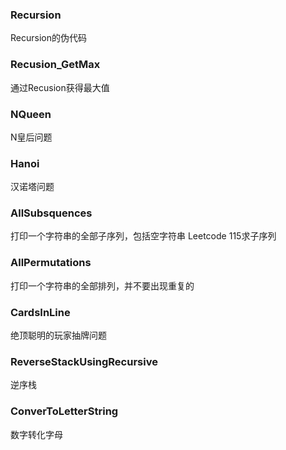 ### Recursion

Recursion的伪代码

### Recusion_GetMax

通过Recusion获得最大值

### NQueen

N皇后问题

### Hanoi

汉诺塔问题

### AllSubsquences

打印一个字符串的全部子序列，包括空字符串 Leetcode 115求子序列

### AllPermutations

打印一个字符串的全部排列，并不要出现重复的

### CardsInLine

绝顶聪明的玩家抽牌问题

### ReverseStackUsingRecursive

逆序栈

### ConverToLetterString

数字转化字母